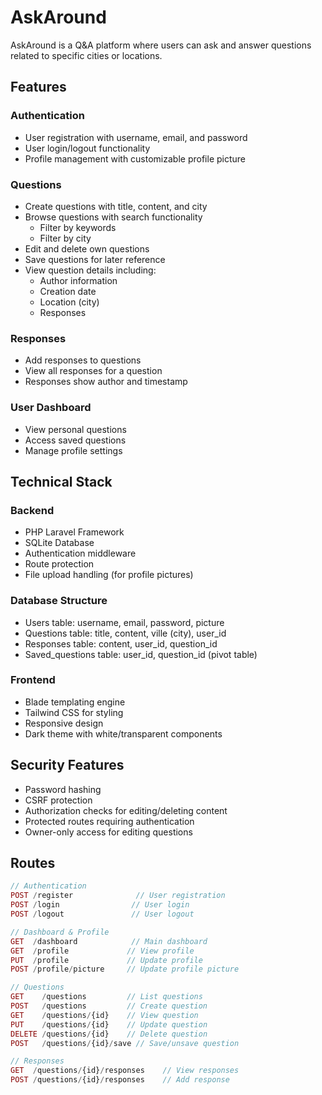 # AskAround

AskAround is a Q&A platform where users can ask and answer questions related to specific cities or locations.

## Features

### Authentication

-   User registration with username, email, and password
-   User login/logout functionality
-   Profile management with customizable profile picture

### Questions

-   Create questions with title, content, and city
-   Browse questions with search functionality
    -   Filter by keywords
    -   Filter by city
-   Edit and delete own questions
-   Save questions for later reference
-   View question details including:
    -   Author information
    -   Creation date
    -   Location (city)
    -   Responses

### Responses

-   Add responses to questions
-   View all responses for a question
-   Responses show author and timestamp

### User Dashboard

-   View personal questions
-   Access saved questions
-   Manage profile settings

## Technical Stack

### Backend

-   PHP Laravel Framework
-   SQLite Database
-   Authentication middleware
-   Route protection
-   File upload handling (for profile pictures)

### Database Structure

-   Users table: username, email, password, picture
-   Questions table: title, content, ville (city), user_id
-   Responses table: content, user_id, question_id
-   Saved_questions table: user_id, question_id (pivot table)

### Frontend

-   Blade templating engine
-   Tailwind CSS for styling
-   Responsive design
-   Dark theme with white/transparent components

## Security Features

-   Password hashing
-   CSRF protection
-   Authorization checks for editing/deleting content
-   Protected routes requiring authentication
-   Owner-only access for editing questions

## Routes

```php
// Authentication
POST /register              // User registration
POST /login                // User login
POST /logout               // User logout

// Dashboard & Profile
GET  /dashboard            // Main dashboard
GET  /profile             // View profile
PUT  /profile             // Update profile
POST /profile/picture     // Update profile picture

// Questions
GET    /questions         // List questions
POST   /questions         // Create question
GET    /questions/{id}    // View question
PUT    /questions/{id}    // Update question
DELETE /questions/{id}    // Delete question
POST   /questions/{id}/save // Save/unsave question

// Responses
GET  /questions/{id}/responses    // View responses
POST /questions/{id}/responses    // Add response
```
